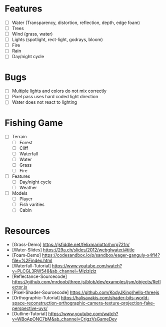# Features

- [ ] Water (Transparency, distortion, reflection, depth, edge foam)
- [ ] Trees
- [ ] Wind (grass, water)
- [ ] Lights (spotlight, rect-light, godrays, bloom)
- [ ] Fire
- [ ] Rain
- [ ] Day/night cycle

# Bugs

- [ ] Multiple lights and colors do not mix correctly
- [ ] Pixel pass uses hard coded light direction
- [ ] Water does not react to lighting

# Fishing Game

- [ ] Terrain
  - [ ] Forest
  - [ ] Cliff
  - [ ] Waterfall
  - [ ] Water
  - [ ] Grass
  - [ ] Fire
- [ ] Features
  - [ ] Day/night cycle
  - [ ] Weather
- [ ] Models
  - [ ] Player
  - [ ] Fish varities
  - [ ] Cabin

# Resources

- [Grass-Demo] https://jsfiddle.net/felixmariotto/hvrg721n/
- [Water-Slides] https://29a.ch/slides/2012/webglwater/#title
- [Foam-Demo] https://codesandbox.io/p/sandbox/eager-ganguly-x4fl4?file=%2Findex.html
- [Waterfall-Tutorial] https://www.youtube.com/watch?v=PLCGL3RW548&ab_channel=Miziziziz
- [Reflectance-Sourcecode] https://github.com/mrdoob/three.js/blob/dev/examples/jsm/objects/Reflector.js
- [Pixel-Shader-Sourcecode] https://github.com/KodyJKing/hello-threejs
- [Orthographic-Tutorial] https://halisavakis.com/shader-bits-world-space-reconstruction-orthographic-camera-texture-projection-fake-perspective-uvs/
- [Outline-Tutorial] https://www.youtube.com/watch?v=WBoApONC7bM&ab_channel=CrigzVsGameDev
